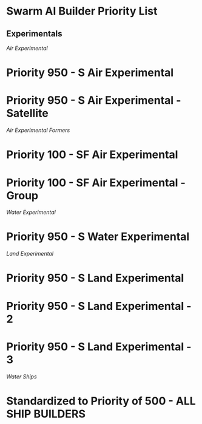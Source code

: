 # Swarm AI Builder Priority List


## Experimentals

_Air Experimental_

# Priority 950 - S Air Experimental
# Priority 950 - S Air Experimental - Satellite

_Air Experimental Formers_

# Priority 100 - SF Air Experimental 
# Priority 100 - SF Air Experimental - Group

_Water Experimental_

# Priority 950 - S Water Experimental

_Land Experimental_

# Priority 950 - S Land Experimental
# Priority 950 - S Land Experimental - 2
# Priority 950 - S Land Experimental - 3

_Water Ships_

# Standardized to Priority of 500 - ALL SHIP BUILDERS